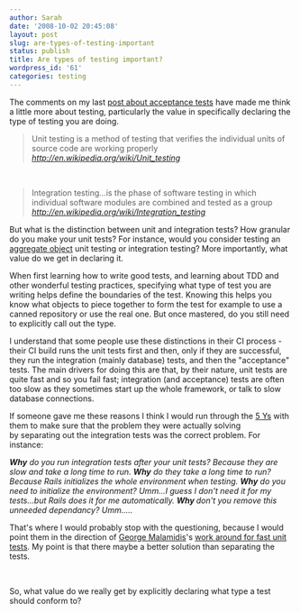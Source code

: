 ```yaml
---
author: Sarah
date: '2008-10-02 20:45:08'
layout: post
slug: are-types-of-testing-important
status: publish
title: Are types of testing important?
wordpress_id: '61'
categories: testing
---
```


The comments on my last <a title="I don't believe in acceptance tests" href="/thoughts/?p=31" target="_blank">post about acceptance tests</a> have made me think a little more about testing, particularly the value in specifically declaring the type of testing you are doing. 
<blockquote>Unit testing is a method of testing that verifies the individual units of source code are working properly
<em><a class="alignright" title="Unit testing" href="http://en.wikipedia.org/wiki/Unit_testing" target="_blank">http://en.wikipedia.org/wiki/Unit_testing</a></em></blockquote>
 
<blockquote>Integration testing...is the phase of software testing in which individual software modules are combined and tested as a group
<a class="alignright" title="Integration Testing" href="http://en.wikipedia.org/wiki/Integration_testing" target="_blank"><em>http://en.wikipedia.org/wiki/Integration_testing</em></a></blockquote>
But what is the distinction between unit and integration tests? How granular do you make your unit tests? For instance, would you consider testing an <a title="Aggregate objects - Domain Driven Design" href="http://domaindrivendesign.org/discussion/messageboardarchive/Aggregates.html" target="_blank">aggregate object</a> unit testing or integration testing? More importantly, what value do we get in declaring it.

When first learning how to write good tests, and learning about TDD and other wonderful testing practices, specifying what type of test you are writing helps define the boundaries of the test. Knowing this helps you know what objects to piece together to form the test for example to use a canned repository or use the real one. But once mastered, do you still need to explicitly call out the type. 

I understand that some people use these distinctions in their CI process - their CI build runs the unit tests first and then, only if they are successful, they run the integration (mainly database) tests, and then the "acceptance" tests. The main drivers for doing this are that, by their nature, unit tests are quite fast and so you fail fast; integration (and acceptance) tests are often too slow as they sometimes start up the whole framework, or talk to slow database connections.

If someone gave me these reasons I think I would run through the <a title="5 Whys" href="http://en.wikipedia.org/wiki/5_Whys" target="_blank">5 Ys</a> with them to make sure that the problem they were actually solving by separating out the integration tests was the correct problem. For instance:

<em><strong>Why</strong> do you run integration tests after your unit tests? Because they are slow and take a long time to run.
<strong>Why</strong> do they take a long time to run? Because Rails initializes the whole environment when testing.
<strong>Why</strong> do you need to initialize the environment? Umm...I guess I don't need it for my tests...but Rails does it for me automatically.
<strong>Why </strong>don't you remove this unneeded dependancy? Umm.....</em>

That's where I would probably stop with the questioning, because I would point them in the direction of <a title="George Malamidis" href="http://nutrun.com/" target="_blank">George Malamidis</a>'s <a title="Fast testing in Rails" href="http://nutrun.com/weblog/rails-fast-test-suite/" target="_blank">work around for fast unit tests</a>. My point is that there maybe a better solution than separating the tests.

 

So, what value do we really get by explicitly declaring what type a test should conform to?